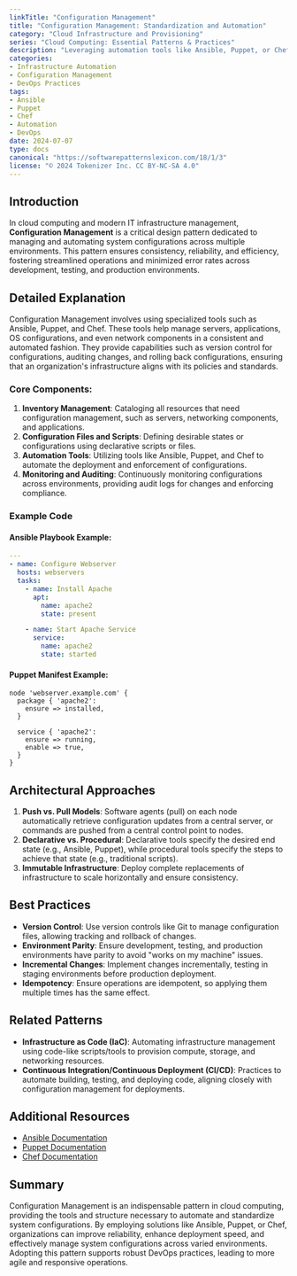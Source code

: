```yaml
---
linkTitle: "Configuration Management"
title: "Configuration Management: Standardization and Automation"
category: "Cloud Infrastructure and Provisioning"
series: "Cloud Computing: Essential Patterns & Practices"
description: "Leveraging automation tools like Ansible, Puppet, or Chef to standardize and automate system configurations across diverse environments, improving reliability and increasing deployment speed."
categories:
- Infrastructure Automation
- Configuration Management
- DevOps Practices
tags:
- Ansible
- Puppet
- Chef
- Automation
- DevOps
date: 2024-07-07
type: docs
canonical: "https://softwarepatternslexicon.com/18/1/3"
license: "© 2024 Tokenizer Inc. CC BY-NC-SA 4.0"
---
```


## Introduction

In cloud computing and modern IT infrastructure management, **Configuration Management** is a critical design pattern dedicated to managing and automating system configurations across multiple environments. This pattern ensures consistency, reliability, and efficiency, fostering streamlined operations and minimized error rates across development, testing, and production environments.

## Detailed Explanation

Configuration Management involves using specialized tools such as Ansible, Puppet, and Chef. These tools help manage servers, applications, OS configurations, and even network components in a consistent and automated fashion. They provide capabilities such as version control for configurations, auditing changes, and rolling back configurations, ensuring that an organization's infrastructure aligns with its policies and standards.

### Core Components:

1. **Inventory Management**: Cataloging all resources that need configuration management, such as servers, networking components, and applications.
2. **Configuration Files and Scripts**: Defining desirable states or configurations using declarative scripts or files.
3. **Automation Tools**: Utilizing tools like Ansible, Puppet, and Chef to automate the deployment and enforcement of configurations.
4. **Monitoring and Auditing**: Continuously monitoring configurations across environments, providing audit logs for changes and enforcing compliance.

### Example Code

#### Ansible Playbook Example:

```yaml
---
- name: Configure Webserver
  hosts: webservers
  tasks:
    - name: Install Apache
      apt:
        name: apache2
        state: present

    - name: Start Apache Service
      service:
        name: apache2
        state: started
```

#### Puppet Manifest Example:

```puppet
node 'webserver.example.com' {
  package { 'apache2':
    ensure => installed,
  }

  service { 'apache2':
    ensure => running,
    enable => true,
  }
}
```

## Architectural Approaches

1. **Push vs. Pull Models**: Software agents (pull) on each node automatically retrieve configuration updates from a central server, or commands are pushed from a central control point to nodes.
2. **Declarative vs. Procedural**: Declarative tools specify the desired end state (e.g., Ansible, Puppet), while procedural tools specify the steps to achieve that state (e.g., traditional scripts).
3. **Immutable Infrastructure**: Deploy complete replacements of infrastructure to scale horizontally and ensure consistency.

## Best Practices

- **Version Control**: Use version controls like Git to manage configuration files, allowing tracking and rollback of changes.
- **Environment Parity**: Ensure development, testing, and production environments have parity to avoid "works on my machine" issues.
- **Incremental Changes**: Implement changes incrementally, testing in staging environments before production deployment.
- **Idempotency**: Ensure operations are idempotent, so applying them multiple times has the same effect.

## Related Patterns

- **Infrastructure as Code (IaC)**: Automating infrastructure management using code-like scripts/tools to provision compute, storage, and networking resources.
- **Continuous Integration/Continuous Deployment (CI/CD)**: Practices to automate building, testing, and deploying code, aligning closely with configuration management for deployments.

## Additional Resources

- [Ansible Documentation](https://docs.ansible.com/)
- [Puppet Documentation](https://puppet.com/docs/)
- [Chef Documentation](https://docs.chef.io/)

## Summary

Configuration Management is an indispensable pattern in cloud computing, providing the tools and structure necessary to automate and standardize system configurations. By employing solutions like Ansible, Puppet, or Chef, organizations can improve reliability, enhance deployment speed, and effectively manage system configurations across varied environments. Adopting this pattern supports robust DevOps practices, leading to more agile and responsive operations.
